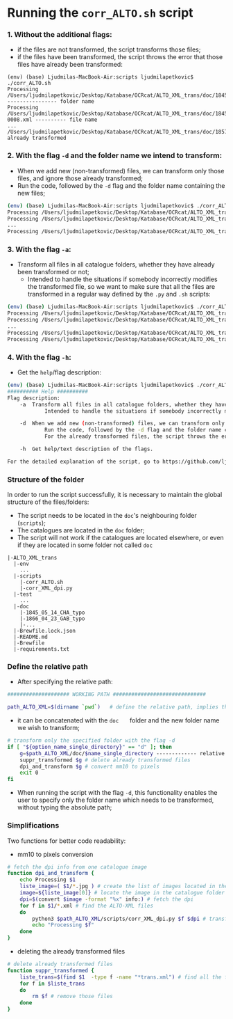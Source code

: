 # Running the `corr_ALTO.sh` script

### 1. Without the additional flags:  

* if the files are not transformed, the script transforms those files;
* if the files have been transformed, the script throws the error that those files have already been transformed:

```
(env) (base) Ljudmilas-MacBook-Air:scripts ljudmilapetkovic$ ./corr_ALTO.sh
Processing /Users/ljudmilapetkovic/Desktop/Katabase/OCRcat/ALTO_XML_trans/doc/1845_05_14_CHA_typo ---------------- folder name
Processing /Users/ljudmilapetkovic/Desktop/Katabase/OCRcat/ALTO_XML_trans/doc/1845_05_14_CHA_typo/1845_05_14_CHA-0008.xml ---------- file name
...
/Users/ljudmilapetkovic/Desktop/Katabase/OCRcat/ALTO_XML_trans/doc/1857_02_05_JA1_bpt6k9677856h_typo already transformed
```



### 2. With the flag `-d` and the folder name we intend to transform:

* When we add new (non-transformed) files, we can transform only those files, and ignore those already transformed;
* Run the code, followed by the `-d` flag and the folder name containing the new files;

```bash
(env) (base) Ljudmilas-MacBook-Air:scripts ljudmilapetkovic$ ./corr_ALTO.sh -d 1845_05_14_CHA_typo
Processing /Users/ljudmilapetkovic/Desktop/Katabase/OCRcat/ALTO_XML_trans/doc/1845_05_14_CHA_typo
Processing /Users/ljudmilapetkovic/Desktop/Katabase/OCRcat/ALTO_XML_trans/doc/1845_05_14_CHA_typo/1845_05_14_CHA-0008.xml
...
Processing /Users/ljudmilapetkovic/Desktop/Katabase/OCRcat/ALTO_XML_trans/doc/1845_05_14_CHA_typo/1845_05_14_CHA-0024.xml
```



### 3. With the flag `-a`:

* Transform all files in all catalogue folders, whether they have already been transformed or not;
  * Intended to handle the situations if somebody incorrectly modifies the transformed file, so we want to make sure that all the files are transformed in a regular way defined by the `.py` and `.sh` scripts:

```bash
(env) (base) Ljudmilas-MacBook-Air:scripts ljudmilapetkovic$ ./corr_ALTO.sh -a
Processing /Users/ljudmilapetkovic/Desktop/Katabase/OCRcat/ALTO_XML_trans/doc/1845_05_14_CHA_typo ------------ the first folder
Processing /Users/ljudmilapetkovic/Desktop/Katabase/OCRcat/ALTO_XML_trans/doc/1845_05_14_CHA_typo/1845_05_14_CHA-0008.xml
...
Processing /Users/ljudmilapetkovic/Desktop/Katabase/OCRcat/ALTO_XML_trans/doc/Manuel_synonymie_typo -------------- the last folder
Processing /Users/ljudmilapetkovic/Desktop/Katabase/OCRcat/ALTO_XML_trans/doc/Manuel_synonymie_typo/Manuel_de_Synonymie_Latine-0001.xml
```



### 4. With the flag `-h`:

* Get the `help`/flag description:

```bash
(env) (base) Ljudmilas-MacBook-Air:scripts ljudmilapetkovic$ ./corr_ALTO.sh -h
########## Help ##########
Flag description:
	-a 	Transform all files in all catalogue folders, whether they have already been transformed or not;
			Intended to handle the situations if somebody incorrectly modifies the transformed file, so we want to 					make sure that all the files are transformed in a regular way defined by the .py and .sh scripts:

	-d 	When we add new (non-transformed) files, we can transform only those files, and ignore those already 						transformed;
			Run the code, followed by the -d flag and the folder name containing those files;
			For the already transformed files, the script throws the error that these files have already been 							transformed.

	-h 	Get help/text description of the flags.

For the detailed explanation of the script, go to https://github.com/ljpetkovic/OCR-cat/tree/master/ALTO_XML_trans.
```



### Structure of the folder 

In order to run the script successfully, it is necessary to maintain the global structure of the files/folders:

* The script needs to be located in the `doc`'s neighbouring folder (`scripts`);
* The catalogues are located in the `doc` folder;
* The script will not work if the catalogues are located elsewhere, or even if they are located in some folder not called `doc`

```
|-ALTO_XML_trans
  |-env
  	...
  |-scripts
  	|-corr_ALTO.sh 
  	|-corr_XML_dpi.py
  |-test
  	...
  |-doc 				
  	|-1845_05_14_CHA_typo
  	|-1866_04_23_GAB_typo
  	|-...
  |-Brewfile.lock.json
  |-README.md
  |-Brewfile
  |-requirements.txt
```



### Define the relative path

* After specifying the relative path:

```bash
#################### WORKING PATH ##############################

path_ALTO_XML=$(dirname `pwd`)   # define the relative path, implies that the script is in it
```

*  it can be concatenated with the `doc   ` folder and the new folder name we wish to transform;

```bash
# transform only the specified folder with the flag -d
if [ "${option_name_single_directory}" == "d" ]; then
	g=$path_ALTO_XML/doc/$name_single_directory ------------- relative path + /doc folder + new folder name
	suppr_transformed $g # delete already transformed files
	dpi_and_transform $g # convert mm10 to pixels
	exit 0
fi
```

* When running the script with the flag `-d`, this functionality enables the user to specify only the folder name which needs to be transformed, without typing the absolute path;



### Simplifications 

Two functions for better code readability:

* mm10 to pixels conversion

```bash
# fetch the dpi info from one catalogue image
function dpi_and_transform {
	echo Processing $1
	liste_image=( $1/*.jpg ) # create the list of images located in the catalogue folder
	image=${liste_image[0]} # locate the image in the catalogue folder
	dpi=$(convert $image -format "%x" info:) # fetch the dpi 
	for f in $1/*.xml # find the ALTO-XML files
	do 
		python3 $path_ALTO_XML/scripts/corr_XML_dpi.py $f $dpi # transform those files with respect to their resolution
		echo "Processing $f" 
	done	
}
```



* deleting the already transformed files

```bash
# delete already transformed files 
function suppr_transformed {
	liste_trans=$(find $1  -type f -name "*trans.xml") # find all the files ending with 'trans.xml'
	for f in $liste_trans
	do
		rm $f # remove those files
	done
}
```

